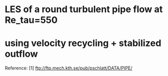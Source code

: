 # LES of a round turbulent pipe flow at Re_tau=550
# using velocity recycling + stabilized outflow

Reference: 
[1] ftp://ftp.mech.kth.se/pub/pschlatt/DATA/PIPE/ 
